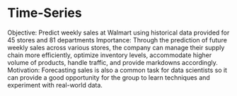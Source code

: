 # Time-Series
Objective: Predict weekly sales at Walmart using historical data provided for 45 stores and 81 departments
Importance: Through the prediction of future weekly sales across various stores, the company can manage their supply chain more efficiently, optimize inventory levels, accommodate higher volume of products, handle traffic, and provide markdowns accordingly.
Motivation: Forecasting sales is also a common task for data scientists so it can provide a good opportunity for the group to learn techniques and experiment with real-world data.
